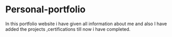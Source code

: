 # Personal-portfolio
In this portfolio website i have given all information about me and also I have added the projects ,certifications till now i have completed.
